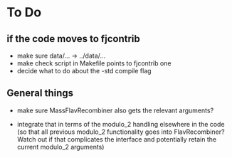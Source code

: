 # To Do

## if the code moves to fjcontrib

- make sure data/... -> ../data/...
- make check script in Makefile points to fjcontrib one
- decide what to do about the -std compile flag

## General things

- make sure MassFlavRecombiner also gets the relevant arguments?

- integrate that in terms of the modulo_2 handling elsewhere in the code
  (so that all previous modulo_2 functionality goes into FlavRecombiner?
  Watch out if that complicates the interface and potentially retain
  the current modulo_2 arguments)